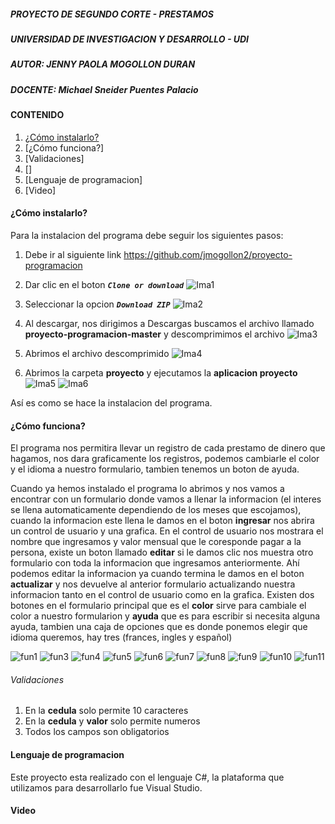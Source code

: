 ##### PROYECTO DE SEGUNDO CORTE - PRESTAMOS
##### UNIVERSIDAD DE INVESTIGACION Y DESARROLLO - UDI
##### AUTOR: JENNY PAOLA MOGOLLON DURAN
##### DOCENTE: Michael Sneider Puentes Palacio 

#### CONTENIDO
1. [¿Cómo instalarlo?](#cómo-instalarlo)
2. [¿Cómo funciona?]
3. [Validaciones]
4. []
5. [Lenguaje de programacion]
6. [Video]

#### ¿Cómo instalarlo?

Para la instalacion del programa debe seguir los siguientes pasos:
1. Debe ir al siguiente link
    https://github.com/jmogollon2/proyecto-programacion
    
2. Dar clic en el boton ***`Clone or download`***
   ![Ima1](https://user-images.githubusercontent.com/62104658/81888897-e981f600-9567-11ea-8af5-3c834e1ebc39.jpg)
   
3. Seleccionar la opcion ***`Download ZIP`*** 
   ![Ima2](https://user-images.githubusercontent.com/62104658/81888901-eb4bb980-9567-11ea-944a-fc4f60c52af2.jpg)

4. Al descargar, nos dirigimos a Descargas buscamos el archivo llamado **proyecto-programacion-master** y descomprimimos el archivo
   ![Ima3](https://user-images.githubusercontent.com/62104658/81888906-edae1380-9567-11ea-9454-65833f1cd3a7.jpg)
   
5. Abrimos el archivo descomprimido 
   ![Ima4](https://user-images.githubusercontent.com/62104658/81888912-f0106d80-9567-11ea-8144-a4eae3098649.jpg)
   
6. Abrimos la carpeta **proyecto** y ejecutamos la **aplicacion proyecto**
   ![Ima5](https://user-images.githubusercontent.com/62104658/81888918-f1da3100-9567-11ea-9aca-5f8d84e50189.jpg)  ![Ima6](https://user-images.githubusercontent.com/62104658/81888925-f3a3f480-9567-11ea-8de8-77c270ebcba5.jpg)
   
Así es como se hace la instalacion del programa.
   
#### ¿Cómo funciona?

El programa nos permitira llevar un registro de cada prestamo de dinero que hagamos, nos dara graficamente los registros, podemos cambiarle el color y el idioma a nuestro formulario, tambien tenemos un boton de ayuda.

Cuando ya hemos instalado el programa lo abrimos y nos vamos a encontrar con un formulario donde vamos a llenar la informacion (el interes se llena automaticamente dependiendo de los meses que escojamos), cuando la informacion este llena le damos en el boton **ingresar** nos abrira un control de usuario y una grafica.
En el control de usuario nos mostrara el nombre que ingresamos y valor mensual que le coresponde pagar a la persona, existe un boton llamado **editar** si le damos clic nos muestra otro formulario con toda la informacion que ingresamos anteriormente. Ahí podemos editar la informacion ya cuando termina le damos en el boton **actualizar** y nos devuelve al anterior formulario actualizando nuestra informacion tanto en el control de usuario como en la grafica.
Existen dos botones en el formulario principal que es el **color** sirve para cambiale el color a nuestro formularion y **ayuda** que es para escribir si necesita alguna ayuda, tambien una caja de opciones que es donde ponemos elegir que idioma queremos, hay tres (frances, ingles y español)

![fun1](https://user-images.githubusercontent.com/62104658/81892085-dc690500-956f-11ea-8abc-8d7da0b4d8e3.jpg)
![fun3](https://user-images.githubusercontent.com/62104658/81892089-dd019b80-956f-11ea-8c6c-942587bd4fdb.jpg)
![fun4](https://user-images.githubusercontent.com/62104658/81892090-dd9a3200-956f-11ea-82ca-885ac80e1b2b.jpg)
![fun5](https://user-images.githubusercontent.com/62104658/81892092-de32c880-956f-11ea-8c60-391d86395a83.jpg)
![fun6](https://user-images.githubusercontent.com/62104658/81892093-de32c880-956f-11ea-8d72-dd6c6146acd8.jpg)
![fun7](https://user-images.githubusercontent.com/62104658/81892094-decb5f00-956f-11ea-9928-d94dd73dd517.jpg)
![fun8](https://user-images.githubusercontent.com/62104658/81892095-df63f580-956f-11ea-8727-04e9ac4a6af6.jpg)
![fun9](https://user-images.githubusercontent.com/62104658/81892097-df63f580-956f-11ea-99d9-6bd00bfeb2fe.jpg)
![fun10](https://user-images.githubusercontent.com/62104658/81892098-dffc8c00-956f-11ea-80b8-e05f9eaee2d3.jpg)
![fun11](https://user-images.githubusercontent.com/62104658/81892099-dffc8c00-956f-11ea-8228-ac81ab5e3a96.jpg)

###### Validaciones
1. En la **cedula** solo permite 10 caracteres
2. En la **cedula** y **valor** solo permite numeros
3. Todos los campos son obligatorios


#### Lenguaje de programacion
Este proyecto esta realizado con el lenguaje C#, la plataforma que utilizamos para desarrollarlo fue Visual Studio.

#### Video



